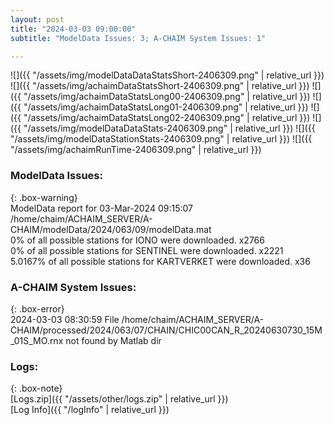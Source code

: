 ```yaml
---
layout: post
title: "2024-03-03 09:00:00"
subtitle: "ModelData Issues: 3; A-CHAIM System Issues: 1"

---
```


![]({{ "/assets/img/modelDataDataStatsShort-2406309.png" | relative_url }})
![]({{ "/assets/img/achaimDataStatsShort-2406309.png" | relative_url }})
![]({{ "/assets/img/achaimDataStatsLong00-2406309.png" | relative_url }})
![]({{ "/assets/img/achaimDataStatsLong01-2406309.png" | relative_url }})
![]({{ "/assets/img/achaimDataStatsLong02-2406309.png" | relative_url }})
![]({{ "/assets/img/modelDataDataStats-2406309.png" | relative_url }})
![]({{ "/assets/img/modelDataStationStats-2406309.png" | relative_url }})
![]({{ "/assets/img/achaimRunTime-2406309.png" | relative_url }})


### ModelData Issues:  
  
{: .box-warning}  
 ModelData report for 03-Mar-2024 09:15:07   
 /home/chaim/ACHAIM_SERVER/A-CHAIM/modelData/2024/063/09/modelData.mat   
 0% of all possible stations for IONO were downloaded. x2766   
 0% of all possible stations for SENTINEL were downloaded. x2221   
 5.0167% of all possible stations for KARTVERKET were downloaded. x36   
  
### A-CHAIM System Issues:  
  
{: .box-error}  
2024-03-03 08:30:59 File /home/chaim/ACHAIM_SERVER/A-CHAIM/processed/2024/063/07/CHAIN/CHIC00CAN_R_20240630730_15M_01S_MO.rnx not found by Matlab dir  

### Logs:  
  
{: .box-note}  
[Logs.zip]({{ "/assets/other/logs.zip" | relative_url }})  
[Log Info]({{ "/logInfo" | relative_url }})  
